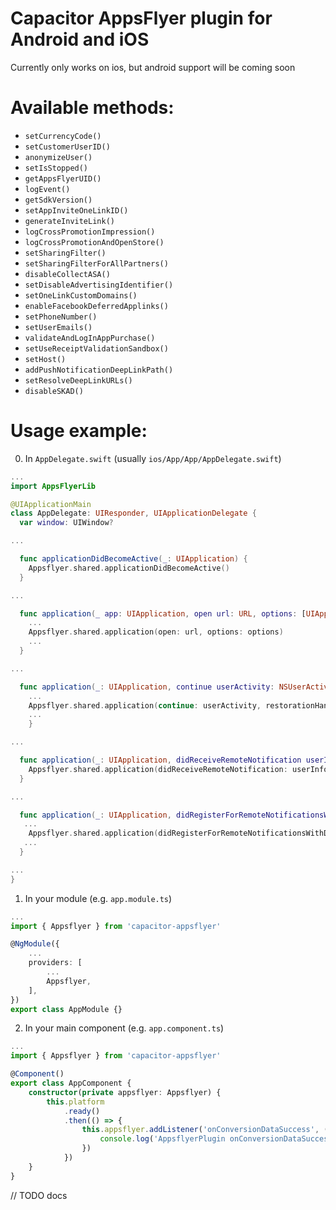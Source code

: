 # Capacitor AppsFlyer plugin for Android and iOS

Currently only works on ios, but android support will be coming soon

# Available methods:

- `setCurrencyCode()`
- `setСustomerUserID()`
- `anonymizeUser()`
- `setIsStopped()`
- `getAppsFlyerUID()`
- `logEvent()`
- `getSdkVersion()`
- `setAppInviteOneLinkID()`
- `generateInviteLink()`
- `logCrossPromotionImpression()`
- `logCrossPromotionAndOpenStore()`
- `setSharingFilter()`
- `setSharingFilterForAllPartners()`
- `disableCollectASA()`
- `setDisableAdvertisingIdentifier()`
- `setOneLinkCustomDomains()`
- `enableFacebookDeferredApplinks()`
- `setPhoneNumber()`
- `setUserEmails()`
- `validateAndLogInAppPurchase()`
- `setUseReceiptValidationSandbox()`
- `setHost()`
- `addPushNotificationDeepLinkPath()`
- `setResolveDeepLinkURLs()`
- `disableSKAD()`

# Usage example:

0. In `AppDelegate.swift` (usually `ios/App/App/AppDelegate.swift`)

```swift
...
import AppsFlyerLib

@UIApplicationMain
class AppDelegate: UIResponder, UIApplicationDelegate {
  var window: UIWindow?

...

  func applicationDidBecomeActive(_: UIApplication) {
    Appsflyer.shared.applicationDidBecomeActive()
  }

...

  func application(_ app: UIApplication, open url: URL, options: [UIApplication.OpenURLOptionsKey: Any] = [:]) -> Bool {
    ...
	Appsflyer.shared.application(open: url, options: options)
    ...
  }

...

  func application(_: UIApplication, continue userActivity: NSUserActivity, restorationHandler: @escaping ([UIUserActivityRestoring]?) -> Void) -> Bool {
   	...
    Appsflyer.shared.application(continue: userActivity, restorationHandler: restorationHandler)
    ...
	}

...

  func application(_: UIApplication, didReceiveRemoteNotification userInfo: [AnyHashable: Any]) {
    Appsflyer.shared.application(didReceiveRemoteNotification: userInfo)
  }

...

  func application(_: UIApplication, didRegisterForRemoteNotificationsWithDeviceToken deviceToken: Data) {
   ...
    Appsflyer.shared.application(didRegisterForRemoteNotificationsWithDeviceToken: deviceToken)
   ...
  }

...
}

```

1. In your module (e.g. `app.module.ts`)

```ts
...
import { Appsflyer } from 'capacitor-appsflyer'

@NgModule({
	...
	providers: [
		...
		Appsflyer,
	],
})
export class AppModule {}

```

2. In your main component (e.g. `app.component.ts`)

```ts
...
import { Appsflyer } from 'capacitor-appsflyer'

@Component()
export class AppComponent {
	constructor(private appsflyer: Appsflyer) {
        this.platform
			.ready()
			.then(() => {
                this.appsflyer.addListener('onConversionDataSuccess', (data) => {
					console.log('AppsflyerPlugin onConversionDataSuccess', data)
				})
            })
    }
}

```

// TODO docs
